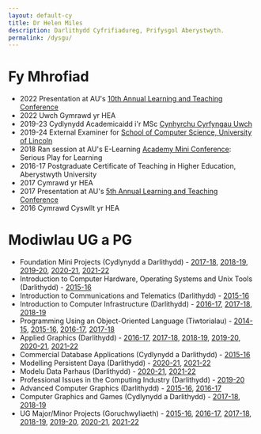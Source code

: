 ```yaml
---
layout: default-cy
title: Dr Helen Miles
description: Darlithydd Cyfrifiadureg, Prifysgol Aberystwyth.
permalink: /dysgu/
---
```


# Fy Mhrofiad
- 2022 Presentation at AU's [10th Annual Learning and Teaching Conference](infopages/aultc22.markdown)
- 2022 Uwch Gymrawd yr HEA
- 2019-23 Cydlynydd Academicaidd i'r MSc [Cynhyrchu Cyrfyngau Uwch](https://amp.aber.ac.uk/cy/hafan/)
- 2019-24 External Examiner for [School of Computer Science, University of Lincoln](https://www.lincoln.ac.uk/socs/)
- 2018 Ran session at AU's E-Learning [Academy Mini Conference](https://www.aber.ac.uk/en/is/it-services/elearning/networks-and-events/academy-mini-conference/): Serious Play for Learning
- 2016-17 Postgraduate Certificate of Teaching in Higher Education, Aberystwyth University
- 2017 Cymrawd yr HEA
- 2017 Presentation at AU's [5th Annual Learning and Teaching Conference](infopages/aultc17.markdown)
- 2016 Cymrawd Cyswllt yr HEA

# Modiwlau UG a PG
- Foundation Mini Projects (Cydlynydd a Darlithydd) - [2017-18](https://www.aber.ac.uk/en/modules/2018/CS02420/), [2018-19](https://www.aber.ac.uk/en/modules/2019/CS02420/), [2019-20](https://www.aber.ac.uk/en/modules/2020/CS02420/), [2020-21](https://www.aber.ac.uk/en/modules/2021/CS02420/), [2021-22](https://www.aber.ac.uk/en/modules/2022/CS02420/)
- Introduction to Computer Hardware, Operating Systems and Unix Tools (Darlithydd) - [2015-16](https://www.aber.ac.uk/en/modules/2016/CS10110/)
- Introduction to Communications and Telematics (Darlithydd) - [2015-16](https://www.aber.ac.uk/en/modules/2016/CS15210/)
- Introduction to Computer Infrastructure (Darlithydd) - [2016-17](https://www.aber.ac.uk/en/modules/2017/CS10220/), [2017-18](https://www.aber.ac.uk/en/modules/2018/CS10220/), [2018-19](https://www.aber.ac.uk/en/modules/2019/CS10220/)
- Programming Using an Object-Oriented Language (Tiwtorialau) - [2014-15](https://www.aber.ac.uk/en/modules/2015/CS12320/), [2015-16](https://www.aber.ac.uk/en/modules/2016/CS12320/), [2016-17](https://www.aber.ac.uk/en/modules/2017/CS12320/), [2017-18](https://www.aber.ac.uk/en/modules/2018/CS12320/)
- Applied Graphics (Darlithydd) - [2016-17](https://www.aber.ac.uk/en/modules/2017/CS24320/), [2017-18](https://www.aber.ac.uk/en/modules/2018/CS24320/), [2018-19](https://www.aber.ac.uk/en/modules/2019/CS24320/), [2019-20](https://www.aber.ac.uk/en/modules/2020/CS24320/), [2020-21](https://www.aber.ac.uk/en/modules/2021/CS24320/), [2021-22](https://www.aber.ac.uk/en/modules/2022/CS24320/)
- Commercial Database Applications (Cydlynydd a Darlithydd) - [2015-16](https://www.aber.ac.uk/en/modules/2016/CS27510/)
- Modelling Persistent Daya (Darlithydd) - [2020-21](https://www.aber.ac.uk/en/modules/2021/CS27020/), [2021-22](https://www.aber.ac.uk/en/modules/2021/CS27020/)
- Modelu Data Parhaus (Darlithydd) - [2020-21](https://www.aber.ac.uk/en/modules/2021/CC27020/), [2021-22](https://www.aber.ac.uk/en/modules/2021/CC27020/)
- Professional Issues in the Computing Industry (Darlithydd) - [2019-20](https://www.aber.ac.uk/en/modules/2020/CS38220/)
- Advanced Computer Graphics (Darlithydd) - [2015-16](https://www.aber.ac.uk/en/modules/2016/CS32310/), [2016-17](https://www.aber.ac.uk/en/modules/2017/CS32310/)
- Computer Graphics and Games (Cydlynydd a Darlithydd) - [2017-18](https://www.aber.ac.uk/en/modules/2018/CS32420/), [2018-19](https://www.aber.ac.uk/en/modules/2019/CS32420/)
- UG Major/Minor Projects (Goruchwyliaeth) - [2015-16](https://www.aber.ac.uk/en/modules/2016/CS39440/), [2016-17](https://www.aber.ac.uk/en/modules/2017/CS39440/), [2017-18](https://www.aber.ac.uk/en/modules/2018/CS39440/), [2018-19](https://www.aber.ac.uk/en/modules/2019/CS39440/), [2019-20](https://www.aber.ac.uk/en/modules/2020/CS39440/), [2020-21](https://www.aber.ac.uk/en/modules/2021/CS39440/), [2021-22](https://www.aber.ac.uk/en/modules/2022/CS39440/)
